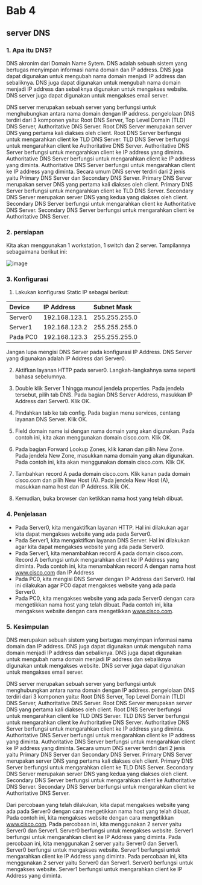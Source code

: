 # Bab 4
## server DNS
### 1. Apa itu DNS?
DNS akronim dari Domain Name Sytem. DNS adalah sebuah sistem yang bertugas menyimpan informasi nama domain dan IP address. DNS juga dapat digunakan untuk mengubah nama domain menjadi IP address dan sebaliknya. DNS juga dapat digunakan untuk mengubah nama domain menjadi IP address dan sebaliknya digunakan untuk mengakses website. DNS server juga dapat digunakan untuk mengakses email server.

DNS server merupakan sebuah server yang berfungsi untuk menghubungkan antara nama domain dengan IP address. pengelolaan DNS terdiri dari 3 komponen yaitu: Root DNS Server, Top Level Domain (TLD) DNS Server, Authoritative DNS Server. Root DNS Server merupakan server DNS yang pertama kali diakses oleh client. Root DNS Server berfungsi untuk mengarahkan client ke TLD DNS Server. TLD DNS Server berfungsi untuk mengarahkan client ke Authoritative DNS Server. Authoritative DNS Server berfungsi untuk mengarahkan client ke IP address yang diminta. Authoritative DNS Server berfungsi untuk mengarahkan client ke IP address yang diminta. Authoritative DNS Server berfungsi untuk mengarahkan client ke IP address yang diminta. Secara umum DNS server terdiri dari 2 jenis yaitu Primary DNS Server dan Secondary DNS Server. Primary DNS Server merupakan server DNS yang pertama kali diakses oleh client. Primary DNS Server berfungsi untuk mengarahkan client ke TLD DNS Server. Secondary DNS Server merupakan server DNS yang kedua yang diakses oleh client. Secondary DNS Server berfungsi untuk mengarahkan client ke Authoritative DNS Server. Secondary DNS Server berfungsi untuk mengarahkan client ke Authoritative DNS Server.

### 2. persiapan
Kita akan menggunakan 1 workstation, 1 switch dan 2 server. Tampilannya sebagaimana berikut ini:

![image](https://i.insider.com/602c130c2edd0f001a8d5ed9?width=900&format=jpeg&auto=webp)

### 3. Konfigurasi
1. Lakukan konfigurasi Static IP sebagai berikut:

|Device|IP Address|Subnet Mask|
|:-|:-|:-|
|Server0|192.168.123.1|255.255.255.0|
|Server1|192.168.123.2|255.255.255.0|
|Pada PC0|192.168.123.3|255.255.255.0|

Jangan lupa mengisi DNS Server pada konfigurasi IP Address. DNS Server yang digunakan adalah IP Address dari Server0.

2. Aktifkan layanan HTTP pada server0. Langkah-langkahnya sama seperti bahasa sebelumnya.

3. Double klik Server 1 hingga muncul jendela properties. Pada jendela tersebut, pilih tab DNS. Pada bagian DNS Server Address, masukkan IP Address dari Server0. Klik OK.
4. Pindahkan tab ke tab config. Pada bagian menu services, centang layanan DNS Server. Klik OK.
5. Field domain name isi dengan nama domain yang akan digunakan. Pada contoh ini, kita akan menggunakan domain cisco.com. Klik OK.
6. Pada bagian Forward Lookup Zones, klik kanan dan pilih New Zone. Pada jendela New Zone, masukkan nama domain yang akan digunakan. Pada contoh ini, kita akan menggunakan domain cisco.com. Klik OK.
7. Tambahkan record A pada domain cisco.com. Klik kanan pada domain cisco.com dan pilih New Host (A). Pada jendela New Host (A), masukkan nama host dan IP Address. Klik OK.
8. Kemudian, buka browser dan ketikkan nama host yang telah dibuat.

### 4. Penjelasan

  * Pada Server0, kita mengaktifkan layanan HTTP. Hal ini dilakukan agar kita dapat mengakses website yang ada pada Server0.
  * Pada Server1, kita mengaktifkan layanan DNS Server. Hal ini dilakukan agar kita dapat mengakses website yang ada pada Server0.
  * Pada Server1, kita menambahkan record A pada domain cisco.com. Record A berfungsi untuk mengarahkan client ke IP Address yang diminta. Pada contoh ini, kita menambahkan record A dengan nama host www.cisco.com dan IP Address
  * Pada PC0, kita mengisi DNS Server dengan IP Address dari Server0. Hal ini dilakukan agar PC0 dapat mengakses website yang ada pada Server0.
  * Pada PC0, kita mengakses website yang ada pada Server0 dengan cara mengetikkan nama host yang telah dibuat. Pada contoh ini, kita mengakses website dengan cara mengetikkan www.cisco.com.

### 5. Kesimpulan
DNS merupakan sebuah sistem yang bertugas menyimpan informasi nama domain dan IP address. DNS juga dapat digunakan untuk mengubah nama domain menjadi IP address dan sebaliknya. DNS juga dapat digunakan untuk mengubah nama domain menjadi IP address dan sebaliknya digunakan untuk mengakses website. DNS server juga dapat digunakan untuk mengakses email server.

DNS server merupakan sebuah server yang berfungsi untuk menghubungkan antara nama domain dengan IP address. pengelolaan DNS terdiri dari 3 komponen yaitu: Root DNS Server, Top Level Domain (TLD) DNS Server, Authoritative DNS Server. Root DNS Server merupakan server DNS yang pertama kali diakses oleh client. Root DNS Server berfungsi untuk mengarahkan client ke TLD DNS Server. TLD DNS Server berfungsi untuk mengarahkan client ke Authoritative DNS Server. Authoritative DNS Server berfungsi untuk mengarahkan client ke IP address yang diminta. Authoritative DNS Server berfungsi untuk mengarahkan client ke IP address yang diminta. Authoritative DNS Server berfungsi untuk mengarahkan client ke IP address yang diminta. Secara umum DNS server terdiri dari 2 jenis yaitu Primary DNS Server dan Secondary DNS Server. Primary DNS Server merupakan server DNS yang pertama kali diakses oleh client. Primary DNS Server berfungsi untuk mengarahkan client ke TLD DNS Server. Secondary DNS Server merupakan server DNS yang kedua yang diakses oleh client. Secondary DNS Server berfungsi untuk mengarahkan client ke Authoritative DNS Server. Secondary DNS Server berfungsi untuk mengarahkan client ke Authoritative DNS Server.

Dari percobaan yang telah dilakukan, kita dapat mengakses website yang ada pada Server0 dengan cara mengetikkan nama host yang telah dibuat. Pada contoh ini, kita mengakses website dengan cara mengetikkan www.cisco.com. Pada percobaan ini, kita menggunakan 2 server yaitu Server0 dan Server1. Server0 berfungsi untuk mengakses website. Server1 berfungsi untuk mengarahkan client ke IP Address yang diminta. Pada percobaan ini, kita menggunakan 2 server yaitu Server0 dan Server1. Server0 berfungsi untuk mengakses website. Server1 berfungsi untuk mengarahkan client ke IP Address yang diminta. Pada percobaan ini, kita menggunakan 2 server yaitu Server0 dan Server1. Server0 berfungsi untuk mengakses website. Server1 berfungsi untuk mengarahkan client ke IP Address yang diminta.